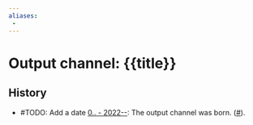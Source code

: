 ```yaml
---
aliases:
 - 
---
```

# Output channel: {{title}}

## History
- #TODO: Add a date [0.. - 2022--](https://github.com/Taitava/obsidian-shellcommands/blob/main/CHANGELOG.md#00---2022--): The output channel was born. ([#](https://github.com/Taitava/obsidian-shellcommands/issues/)).